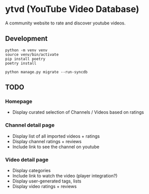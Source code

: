 # ytvd (YouTube Video Database)

A community website to rate and discover youtube videos.

## Development

```
python -m venv venv
source venv/bin/activate
pip install poetry
poetry install
```

```
python manage.py migrate --run-syncdb
```

## TODO

### Homepage
- Display curated selection of Channels / Videos based on ratings

### Channel detail page
- Display list of all imported videos + ratings
- Display channel ratings + reviews
- Include link to see the channel on youtube

### Video detail page
- Display categories
- Include link to watch the video (player integration?)
- Display user-generated tags, lists
- Display video ratings + reviews
